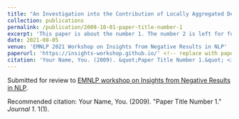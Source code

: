 ```yaml
---
title: "An Investigation into the Contribution of Locally Aggregated Descriptors to Figurative Language Identification"
collection: publications
permalink: /publication/2009-10-01-paper-title-number-1
excerpt: 'This paper is about the number 1. The number 2 is left for future work.'
date: 2021-08-05
venue: 'EMNLP 2021 Workshop on Insights from Negative Results in NLP'
paperurl: 'https://insights-workshop.github.io/' <!-- replace with paper link later -->
citation: 'Your Name, You. (2009). &quot;Paper Title Number 1.&quot; <i>Journal 1</i>. 1(1).'
---
```

<!-- This paper is about the number 1. The number 2 is left for future work. -->
Submitted for review to [EMNLP workshop on Insights from Negative Results in NLP](https://insights-workshop.github.io/).
<!-- [Download paper here](http://academicpages.github.io/files/paper1.pdf) -->

Recommended citation: Your Name, You. (2009). "Paper Title Number 1." <i>Journal 1</i>. 1(1).

